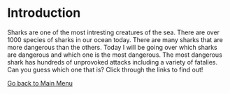 # Introduction

Sharks are one of the most intresting creatures of the sea. There are over 1000 species of sharks in our ocean today. There are many sharks that 
are more dangerous than the others. Today I will be going over which sharks are dangerous and which one is the most dangerous. The most dangerous 
shark has hundreds of unprovoked attacks including a variety of fatalies. Can you guess which one that is? Click through the links to find out!

[Go back to Main Menu](README.md)
